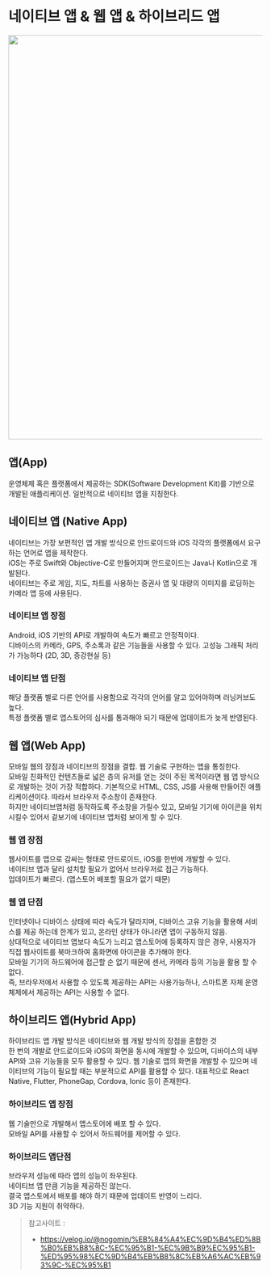 # 네이티브 앱 & 웹 앱 & 하이브리드 앱

<img src="https://velog.velcdn.com/images/nogomin/post/53a9df84-636c-4939-a2b3-61f276e1fe1d/native-hybrid-webapp.PNG" width="800"> <br>

## 앱(App)
운영체제 혹은 플랫폼에서 제공하는 SDK(Software Development Kit)를 기반으로 개발된 애플리케이션. 일반적으로 네이티브 앱을 지칭한다.
## 네이티브 앱 (Native App)
네이티브는 가장 보편적인 앱 개발 방식으로 안드로이드와 iOS 각각의 플랫폼에서 요구하는 언어로 앱을 제작한다. <br>
iOS는 주로 Swift와 Objective-C로 만들어지며 안드로이드는 Java나 Kotlin으로 개발된다. <Br>
네이티브는 주로 게임, 지도, 차트를 사용하는 증권사 앱 및 대량의 이미지를 로딩하는 카메라 앱 등에 사용된다.
### 네이티브 앱 장점
Android, iOS 기반의 API로 개발하여 속도가 빠르고 안정적이다. <br>
디바이스의 카메라, GPS, 주소록과 같은 기능들을 사용할 수 있다.
고성능 그래픽 처리가 가능하다 (2D, 3D, 증강현실 등)
### 네이티브 앱 단점
해당 플랫폼 별로 다른 언어를 사용함으로 각각의 언어를 알고 있어야하며 러닝커브도 높다. <br>
특정 플랫폼 별로 앱스토어의 심사를 통과해야 되기 때문에 업데이트가 늦게 반영된다.
## 웹 앱(Web App)
모바일 웹의 장점과 네이티브의 장점을 결합. 웹 기술로 구현하는 앱을 통칭한다. <br>
모바일 친화적인 컨텐츠들로 넓은 층의 유저를 얻는 것이 주된 목적이라면 웹 앱 방식으로 개발하는 것이 가장 적합하다.
기본적으로 HTML, CSS, JS를 사용해 만들어진 애플리케이션이다. 따라서 브라우저 주소창이 존재한다. <br>
하지만 네이티브앱처럼 동작하도록 주소창을 가릴수 있고, 모바일 기기에 아이콘을 위치시킬수 있어서 겉보기에 네이티브 앱처럼 보이게 할 수 있다.
### 웹 앱 장점
웹사이트를 앱으로 감싸는 형태로 안드로이드, iOS를 한번에 개발할 수 있다. <br>
네이티브 앱과 달리 설치할 필요가 없어서 브라우저로 접근 가능하다. <br>
업데이트가 빠르다. (앱스토어 배포할 필요가 없기 때문)
### 웹 앱 단점
인터넷이나 디바이스 상태에 따라 속도가 달라지며, 디바이스 고유 기능을 활용해 서비스를 제공 하는데 한계가 있고, 온라인 상태가 아니라면 앱이 구동하지 않음. <br>
상대적으로 네이티브 앱보다 속도가 느리고 앱스토어에 등록하지 않은 경우, 사용자가 직접 웹사이트를 북마크하여 홈화면에 아이콘을 추가해야 한다. <br>
모바일 기기의 하드웨어에 접근할 순 없기 때문에 센서, 카메라 등의 기능을 활용 할 수 없다. <br>
즉, 브라우저에서 사용할 수 있도록 제공하는 API는 사용가능하나, 스마트폰 자체 운영체제에서 제공하는 API는 사용할 수 없다.
## 하이브리드 앱(Hybrid App)
하이브리드 앱 개발 방식은 네이티브와 웹 개발 방식의 장점을 혼합한 것 <br> 
한 번의 개발로 안드로이드와 iOS의 화면을 동시에 개발할 수 있으며, 디바이스의 내부 API와 고유 기능들을 모두 활용할 수 있다.
웹 기술로 앱의 화면을 개발할 수 있으며 네이티브의 기능이 필요할 때는 부분적으로 API를 활용할 수 있다.
대표적으로 React Native, Flutter, PhoneGap, Cordova, Ionic 등이 존재한다.
### 하이브리드 앱 장점
웹 기술만으로 개발해서 앱스토어에 배포 할 수 있다. <br>
모바일 API를 사용할 수 있어서 하드웨어를 제어할 수 있다.
### 하이브리드 앱단점
브라우저 성능에 따라 앱의 성능이 좌우된다. <br>
네이티브 앱 만큼 기능을 제공하진 않는다. <br>
결국 앱스토에서 배포를 해야 하기 때문에 업데이트 반영이 느리다. <br>
3D 기능 지원이 취약하다.

> 참고사이트 : 
> - https://velog.io/@nogomin/%EB%84%A4%EC%9D%B4%ED%8B%B0%EB%B8%8C-%EC%95%B1-%EC%9B%B9%EC%95%B1-%ED%95%98%EC%9D%B4%EB%B8%8C%EB%A6%AC%EB%93%9C-%EC%95%B1